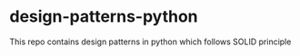 # design-patterns-python
This repo contains design patterns in python which follows SOLID principle
